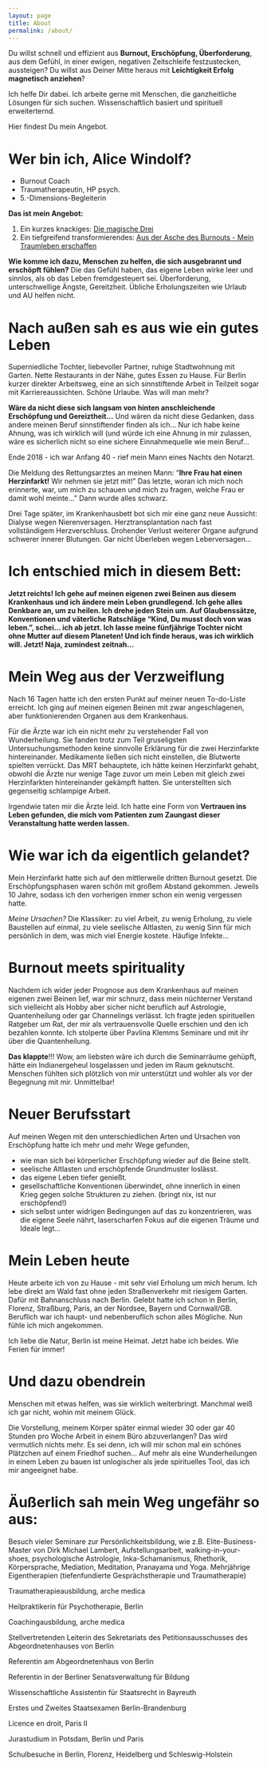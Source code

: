 ```yaml
---
layout: page
title: About
permalink: /about/
---
```


Du willst schnell und effizient aus **Burnout, Erschöpfung, Überforderung**, aus dem Gefühl, in einer ewigen, negativen Zeitschleife festzustecken, aussteigen? Du willst aus Deiner Mitte heraus mit **Leichtigkeit Erfolg magnetisch anziehen**? 

Ich helfe Dir dabei. Ich arbeite gerne mit Menschen, die ganzheitliche Lösungen für sich suchen. Wissenschaftlich basiert und spirituell erweiterternd. 

Hier findest Du mein Angebot. 

# Wer bin ich, Alice Windolf?
- Burnout Coach
- Traumatherapeutin, HP psych.
- 5.-Dimensions-Begleiterin

**Das ist mein Angebot:** 

1. Ein kurzes knackiges: [Die magische Drei](/2020/09/17/Coaching-die-magische-drei.html)
2. Ein tiefgreifend transformierendes: [Aus der Asche des Burnouts - Mein Traumleben erschaffen](/2020/08/28/Wie-Phoenix-aus-der-Asche.html)

**Wie komme ich dazu, Menschen zu helfen, die sich ausgebrannt und erschöpft fühlen?** Die das Gefühl haben, das eigene Leben wirke leer und sinnlos, als ob das Leben fremdgesteuert sei. Überforderung, unterschwellige Ängste, Gereitzheit. Übliche Erholungszeiten wie Urlaub und AU helfen nicht.

# Nach außen sah es aus wie ein gutes Leben
Superniedliche Tochter, liebevoller Partner, ruhige Stadtwohnung mit Garten. Nette Restaurants in der Nähe, gutes Essen zu Hause. Für Berlin kurzer direkter Arbeitsweg, eine an sich sinnstiftende Arbeit in Teilzeit sogar mit Karriereaussichten. Schöne Urlaube. Was will man mehr?

**Wäre da nicht diese sich langsam von hinten anschleichende Erschöpfung und Gereiztheit...** Und wären da nicht diese Gedanken, dass andere meinen Beruf sinnstiftender finden als ich... Nur ich habe keine Ahnung, was ich wirklich will (und würde ich eine Ahnung in mir zulassen, wäre es sicherlich nicht so eine sichere Einnahmequelle wie mein Beruf...

Ende 2018 - ich war Anfang 40 - rief mein Mann eines Nachts den Notarzt. 

Die Meldung des Rettungsarztes an meinen Mann: “**Ihre Frau hat einen Herzinfarkt!** Wir nehmen sie jetzt mit!” Das letzte, woran ich mich noch erinnerte, war, um mich zu schauen und mich zu fragen, welche Frau er damit wohl meinte…” Dann wurde alles schwarz. 

Drei Tage später, im Krankenhausbett bot sich mir eine ganz neue Aussicht: Dialyse wegen Nierenversagen. Herztransplantation nach fast vollständigem Herzverschluss. Drohender Verlust weiterer Organe aufgrund schwerer innerer Blutungen. Gar nicht Überleben wegen Leberversagen...

# Ich entschied mich in diesem Bett: 
**Jetzt reichts! Ich gehe auf meinen eigenen zwei Beinen aus diesem Krankenhaus und ich ändere mein Leben grundlegend. Ich gehe alles Denkbare an, um zu heilen. Ich drehe jeden Stein um. Auf Glaubenssätze, Konventionen und väterliche Ratschläge “Kind, Du musst doch von was leben.”, schei… ich ab jetzt. Ich lasse meine fünfjährige Tochter nicht ohne Mutter auf diesem Planeten! Und ich finde heraus, was ich wirklich will. Jetzt! Naja, zumindest zeitnah…**

# Mein Weg aus der Verzweiflung
Nach 16 Tagen hatte ich den ersten Punkt auf meiner neuen To-do-Liste erreicht. Ich ging auf meinen eigenen Beinen mit zwar angeschlagenen, aber funktionierenden Organen aus dem Krankenhaus. 

Für die Ärzte war ich ein nicht mehr zu verstehender Fall von Wunderheilung. Sie fanden trotz zum Teil gruseligsten Untersuchungsmethoden keine sinnvolle Erklärung für die zwei Herzinfarkte hintereinander. Medikamente ließen sich nicht einstellen, die Blutwerte spielten verrückt. Das MRT behauptete, ich hätte keinen Herzinfarkt gehabt, obwohl die Ärzte nur wenige Tage zuvor um mein Leben mit gleich zwei Herzinfarkten hintereinander gekämpft hatten. Sie unterstellten sich gegenseitig schlampige Arbeit. 

Irgendwie taten mir die Ärzte leid. Ich hatte eine Form von **Vertrauen ins Leben gefunden, die mich vom Patienten zum Zaungast dieser Veranstaltung hatte werden lassen.** 

# Wie war ich da eigentlich gelandet?
Mein Herzinfarkt hatte sich auf den mittlerweile dritten Burnout gesetzt. Die Erschöpfungsphasen waren schön mit großem Abstand gekommen. Jeweils 10 Jahre, sodass ich den vorherigen immer schon ein wenig vergessen hatte. 

*Meine Ursachen?* Die Klassiker: zu viel Arbeit, zu wenig Erholung, zu viele Baustellen auf einmal, zu viele seelische Altlasten, zu wenig Sinn für mich persönlich in dem, was mich viel Energie kostete. Häufige Infekte...

# Burnout meets spirituality
Nachdem ich wider jeder Prognose aus dem Krankenhaus auf meinen eigenen zwei Beinen lief, war mir schnurz, dass mein nüchterner Verstand sich vielleicht als Hobby aber sicher nicht beruflich auf Astrologie, Quantenheilung oder gar Channelings verlässt. Ich fragte jeden spirituellen Ratgeber um Rat, der mir als vertrauensvolle Quelle erschien und den ich bezahlen konnte. Ich stolperte über Pavlina Klemms Seminare und mit ihr über die Quantenheilung. 

**Das klappte**!!! Wow, am liebsten wäre ich durch die Seminarräume gehüpft, hätte ein Indianergeheul losgelassen und jeden im Raum geknutscht. Menschen fühlten sich plötzlich von mir unterstützt und wohler als vor der Begegnung mit mir. Unmittelbar!

# Neuer Berufsstart
Auf meinen Wegen mit den unterschiedlichen Arten und Ursachen von Erschöpfung hatte ich mehr und mehr Wege gefunden, 
- wie man sich bei körperlicher Erschöpfung wieder auf die Beine stellt. 
- seelische Altlasten und erschöpfende Grundmuster loslässt.
- das eigene Leben tiefer genießt. 
- gesellschaftliche Konventionen überwindet, ohne innerlich in einen Krieg gegen solche Strukturen zu ziehen. (bringt nix, ist nur erschöpfend!)
- sich selbst unter widrigen Bedingungen auf das zu konzentrieren, was die eigene Seele nährt, laserscharfen Fokus auf die eigenen Träume und Ideale legt... 

# Mein Leben heute
Heute arbeite ich von zu Hause - mit sehr viel Erholung um mich herum. Ich lebe direkt am Wald fast ohne jeden Straßenverkehr mit riesigem Garten. Dafür mit Bahnanschluss nach Berlin. Gelebt hatte ich schon in Berlin, Florenz, Straßburg, Paris, an der Nordsee, Bayern und Cornwall/GB. Beruflich war ich haupt- und nebenberuflich schon alles Mögliche. Nun fühle ich mich angekommen. 

Ich liebe die Natur, Berlin ist meine Heimat. Jetzt habe ich beides. Wie Ferien für immer!

# Und dazu obendrein 

Menschen mit etwas helfen, was sie wirklich weiterbringt. Manchmal weiß ich gar nicht, wohin mit meinem Glück. 

Die Vorstellung, meinem Körper später einmal wieder 30 oder gar 40 Stunden pro Woche Arbeit in einem Büro abzuverlangen? Das wird vermutlich nichts mehr. Es sei denn, ich will mir schon mal ein schönes Plätzchen auf einem Friedhof suchen… Auf mehr als eine Wunderheilungen in einem Leben zu bauen ist unlogischer als jede spirituelles Tool, das ich mir angeeignet habe.

# Äußerlich sah mein Weg ungefähr so aus: 
Besuch vieler Seminare zur Persönlichkeitsbildung, wie z.B. Elite-Business-Master von Dirk Michael Lambert, 
Aufstellungsarbeit, walking-in-your-shoes, psychologische Astrologie, Inka-Schamanismus, Rhethorik, Körpersprache, Mediation, Meditation, Pranayama und Yoga. Mehrjährige Eigentherapien (tiefenfundierte Gesprächstherapie und Traumatherapie)

Traumatherapieausbildung, arche medica

Heilpraktikerin für Psychotherapie, Berlin

Coachingausbildung, arche medica

Stellvertretenden Leiterin des Sekretariats des Petitionsausschusses des Abgeordnetenhauses von Berlin

Referentin am Abgeordnetenhaus von Berlin

Referentin in der Berliner Senatsverwaltung für Bildung

Wissenschaftliche Assistentin für Staatsrecht in Bayreuth

Erstes und Zweites Staatsexamen Berlin-Brandenburg

Licence en droit, Paris II

Jurastudium in Potsdam, Berlin und Paris 

Schulbesuche in Berlin, Florenz, Heidelberg und Schleswig-Holstein
